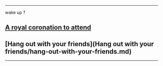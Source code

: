 ---
 wake up ?  
 
## [A royal coronation to attend](A-royal-coronation-to-attend/a-royal-coronation-to-attend.md)  

## [Hang out with your friends](Hang out with your friends/hang-out-with-your-friends.md)
---
